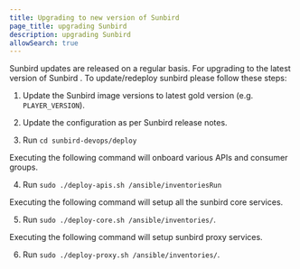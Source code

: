 ```yaml
---
title: Upgrading to new version of Sunbird
page_title: upgrading Sunbird
description: upgrading Sunbird
allowSearch: true
---
```

Sunbird updates are released on a regular basis. For upgrading to the latest version of Sunbird .
To update/redeploy sunbird please follow these steps:
1. Update the Sunbird image versions to latest gold version (e.g. `PLAYER_VERSION`).

2. Update the configuration as per Sunbird release notes.

3. Run `cd sunbird-devops/deploy`

Executing the following command will onboard various APIs and consumer groups.

4. Run `sudo ./deploy-apis.sh /ansible/inventoriesRun `

Executing the following command will setup all the sunbird core services.

5. Run `sudo ./deploy-core.sh /ansible/inventories/`.

Executing the following command will setup sunbird proxy services.

6. Run `sudo ./deploy-proxy.sh /ansible/inventories/`. 

<!--this is a test-->
